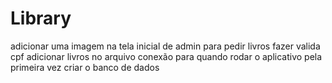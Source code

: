 # Library

adicionar uma imagem na tela inicial de admin para pedir livros
fazer valida cpf
adicionar livros no arquivo conexão para quando rodar o aplicativo pela primeira vez criar o banco de dados
